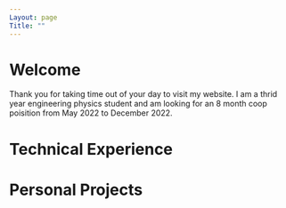 ```yaml
---
Layout: page
Title: ""
---
```


# Welcome  

Thank you for taking time out of your day to visit my website. I am a thrid year engineering physics student and am looking for an 8 month coop poisition from May 2022 to December 2022.

# Technical Experience

# Personal Projects
